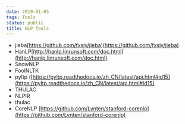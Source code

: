 ```yaml
---
date: 2019-01-05
tags: Tools
status: public
title: NLP Tools
---
```

* jieba[https://github.com/fxsjy/jieba](https://github.com/fxsjy/jieba)
* HanLP[http://hanlp.linrunsoft.com/doc.html](http://hanlp.linrunsoft.com/doc.html)
* SnowNLP
* FoolNLTK
* pyltp ([https://pyltp.readthedocs.io/zh_CN/latest/api.html#id15](https://pyltp.readthedocs.io/zh_CN/latest/api.html#id15)
* THULAC
* NLPIR
* thulac
* CoreNLP [https://github.com/Lynten/stanford-corenlp](https://github.com/Lynten/stanford-corenlp)